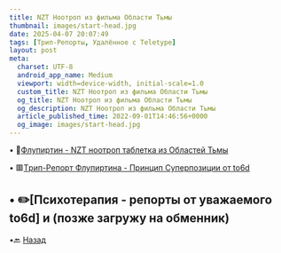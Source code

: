 ```yaml
---
title: NZT Ноотроп из фильма Области Тьмы
thumbnail: images/start-head.jpg
date: 2025-04-07 20:07:49
tags: [Трип-Репорты, Удалённое с Teletype]
layout: post
meta:
  charset: UTF-8
  android_app_name: Medium
  viewport: width=device-width, initial-scale=1.0
  custom_title: NZT Ноотроп из фильма Области Тьмы
  og_title: NZT Ноотроп из фильма Области Тьмы
  og_description: NZT Ноотроп из фильма Области Тьмы
  article_published_time: 2022-09-01T14:46:56+0000
  og_image: images/start-head.jpg
---
```


• 🧬[Флупиpтин - NZT ноотроп тaблeтка из Областей Тьмы](https://telegra.ph/Flupirtine-NZT-super-Nootrop-tabletka-iz-Oblastej-Tmy-01-03)

• 🟥[Тpип-Рeпopт Флупиpтина - Принцип Суперпозиции от to6d](https://telegra.ph/Princip-Superpozicii-01-10)

• ✏️[Психотерапия - репорты от уважаемого to6d] и (позже загружу на обменник)
---

•🔙 [Назад](https://totem-psy-archive.vercel.app/collections/)